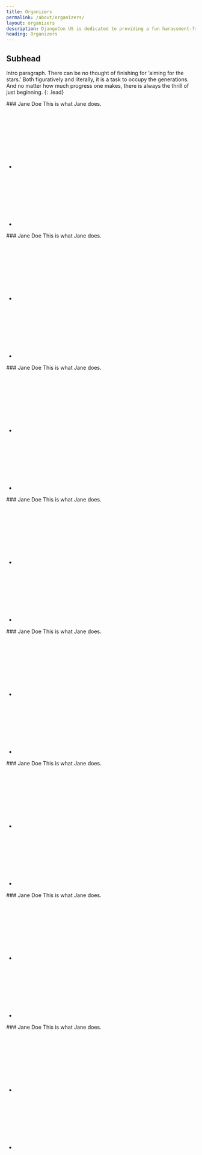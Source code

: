 ```yaml
---
title: Organizers
permalink: /about/organizers/
layout: organizers
description: DjangoCon US is dedicated to providing a fun harassment-free conference experience for everyone, regardless of gender, gender identity, sexual orientation, disability, physical appearance, body size, race, or religion.
heading: Organizers
---
```



## Subhead

Intro paragraph. There can be no thought of finishing for ‘aiming for the stars.’ Both figuratively and literally, it is a task to occupy the generations. And no matter how much progress one makes, there is always the thrill of just beginning.
{: .lead}

<div class="row organizers">

<div class="column small-6 medium-4 large-3">
<div class="profile">
<img class="thumbnail" data-interchange="[https://placem.at/people?w=600&h=600, small], [https://placem.at/people?w=400&h=400, medium]">
<div markdown="1">
### Jane Doe
This is what Jane does.
</div>
<ul class="social-icons">
<li><a class="twitter" href="https://twitter.com/djangocon" target="_blank">
<svg class="twitter-icon"><use xlink:href="#twitter-icon"></use></svg>
</a>
</li>
<li>
<a class="github" href="https://github.com/djangocon/" target="_blank">
<svg class="social-icon"><use xlink:href="#github-icon"></use></svg>
</a>
</li>
</ul>
</div><!--/.profile -->
</div><!--/.column -->

<div class="column small-6 medium-4 large-3">
<div class="profile">
<img class="thumbnail" data-interchange="[https://placem.at/people?w=600&h=600, small], [https://placem.at/people?w=400&h=400, medium]">
<div markdown="1">
### Jane Doe
This is what Jane does.
</div>
<ul class="social-icons">
<li><a class="twitter" href="https://twitter.com/djangocon" target="_blank">
<svg class="twitter-icon"><use xlink:href="#twitter-icon"></use></svg>
</a>
</li>
<li>
<a class="github" href="https://github.com/djangocon/" target="_blank">
<svg class="social-icon"><use xlink:href="#github-icon"></use></svg>
</a>
</li>
</ul>
</div><!--/.profile -->
</div><!--/.column -->

<div class="column small-6 medium-4 large-3">
<div class="profile">
<img class="thumbnail" data-interchange="[https://placem.at/people?w=600&h=600, small], [https://placem.at/people?w=400&h=400, medium]">
<div markdown="1">
### Jane Doe
This is what Jane does.
</div>
<ul class="social-icons">
<li><a class="twitter" href="https://twitter.com/djangocon" target="_blank">
<svg class="twitter-icon"><use xlink:href="#twitter-icon"></use></svg>
</a>
</li>
<li>
<a class="github" href="https://github.com/djangocon/" target="_blank">
<svg class="social-icon"><use xlink:href="#github-icon"></use></svg>
</a>
</li>
</ul>
</div><!--/.profile -->
</div><!--/.column -->

<div class="column small-6 medium-4 large-3">
<div class="profile">
<img class="thumbnail" data-interchange="[https://placem.at/people?w=600&h=600, small], [https://placem.at/people?w=400&h=400, medium]">
<div markdown="1">
### Jane Doe
This is what Jane does.
</div>
<ul class="social-icons">
<li><a class="twitter" href="https://twitter.com/djangocon" target="_blank">
<svg class="twitter-icon"><use xlink:href="#twitter-icon"></use></svg>
</a>
</li>
<li>
<a class="github" href="https://github.com/djangocon/" target="_blank">
<svg class="social-icon"><use xlink:href="#github-icon"></use></svg>
</a>
</li>
</ul>
</div><!--/.profile -->
</div><!--/.column -->

<div class="column small-6 medium-4 large-3">
<div class="profile">
<img class="thumbnail" data-interchange="[https://placem.at/people?w=600&h=600, small], [https://placem.at/people?w=400&h=400, medium]">
<div markdown="1">
### Jane Doe
This is what Jane does.
</div>
<ul class="social-icons">
<li><a class="twitter" href="https://twitter.com/djangocon" target="_blank">
<svg class="twitter-icon"><use xlink:href="#twitter-icon"></use></svg>
</a>
</li>
<li>
<a class="github" href="https://github.com/djangocon/" target="_blank">
<svg class="social-icon"><use xlink:href="#github-icon"></use></svg>
</a>
</li>
</ul>
</div><!--/.profile -->
</div><!--/.column -->

<div class="column small-6 medium-4 large-3">
<div class="profile">
<img class="thumbnail" data-interchange="[https://placem.at/people?w=600&h=600, small], [https://placem.at/people?w=400&h=400, medium]">
<div markdown="1">
### Jane Doe
This is what Jane does.
</div>
<ul class="social-icons">
<li><a class="twitter" href="https://twitter.com/djangocon" target="_blank">
<svg class="twitter-icon"><use xlink:href="#twitter-icon"></use></svg>
</a>
</li>
<li>
<a class="github" href="https://github.com/djangocon/" target="_blank">
<svg class="social-icon"><use xlink:href="#github-icon"></use></svg>
</a>
</li>
</ul>
</div><!--/.profile -->
</div><!--/.column -->

<div class="column small-6 medium-4 large-3">
<div class="profile">
<img class="thumbnail" data-interchange="[https://placem.at/people?w=600&h=600, small], [https://placem.at/people?w=400&h=400, medium]">
<div markdown="1">
### Jane Doe
This is what Jane does.
</div>
<ul class="social-icons">
<li><a class="twitter" href="https://twitter.com/djangocon" target="_blank">
<svg class="twitter-icon"><use xlink:href="#twitter-icon"></use></svg>
</a>
</li>
<li>
<a class="github" href="https://github.com/djangocon/" target="_blank">
<svg class="social-icon"><use xlink:href="#github-icon"></use></svg>
</a>
</li>
</ul>
</div><!--/.profile -->
</div><!--/.column -->

<div class="column small-6 medium-4 large-3">
<div class="profile">
<img class="thumbnail" data-interchange="[https://placem.at/people?w=600&h=600, small], [https://placem.at/people?w=400&h=400, medium]">
<div markdown="1">
### Jane Doe
This is what Jane does.
</div>
<ul class="social-icons">
<li><a class="twitter" href="https://twitter.com/djangocon" target="_blank">
<svg class="twitter-icon"><use xlink:href="#twitter-icon"></use></svg>
</a>
</li>
<li>
<a class="github" href="https://github.com/djangocon/" target="_blank">
<svg class="social-icon"><use xlink:href="#github-icon"></use></svg>
</a>
</li>
</ul>
</div><!--/.profile -->
</div><!--/.column -->


</div><!--/.row -->

